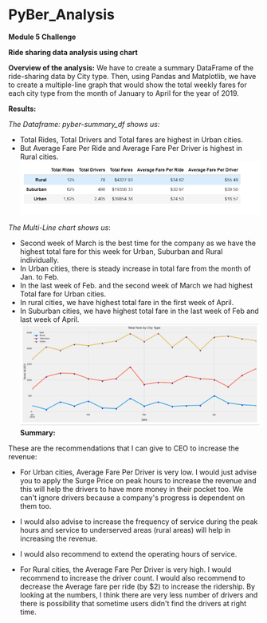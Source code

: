 # PyBer_Analysis
**Module 5 Challenge**

**Ride sharing data analysis using chart**

**Overview of the analysis:** We have to create a summary DataFrame of the ride-sharing data by City type. Then, using Pandas and Matplotlib, we have to create a multiple-line graph that would show the total weekly fares for each city type from the month of January to April for the year of 2019.

**Results:**

_The Dataframe: pyber-summary\_df shows us:_

- Total Rides, Total Drivers and Total fares are highest in Urban cities.
- But Average Fare Per Ride and Average Fare Per Driver is highest in Rural cities.
![DataFrame Summary](https://github.com/AditiOracle/PyBer_Analysis/blob/main/Resources/RideSharingSummary_DF.png)

_The Multi-Line chart shows us_:

- Second week of March is the best time for the company as we have the highest total fare for this week for Urban, Suburban and Rural individually.
- In Urban cities, there is steady increase in total fare from the month of Jan. to Feb.
- In the last week of Feb. and the second week of March we had highest Total fare for Urban cities.
- In rural cities, we have highest total fare in the first week of April.
- In Suburban cities, we have highest total fare in the last week of Feb and last week of April.
![Multi-Line Chart](https://github.com/AditiOracle/PyBer_Analysis/blob/main/Resources/Multi-Line%20chart.PNG)
**Summary:**

These are the recommendations that I can give to CEO to increase the revenue:

- For Urban cities, Average Fare Per Driver is very low. I would just advise you to apply the Surge Price on peak hours to increase the revenue and this will help the drivers to have more money in their pocket too. We can&#39;t ignore drivers because a company&#39;s progress is dependent on them too.

- I would also advise to increase the frequency of service during the peak hours and service to underserved areas (rural areas) will help in increasing the revenue.
- I would also recommend to extend the operating hours of service.

- For Rural cities, the Average Fare Per Driver is very high. I would recommend to increase the driver count. I would also recommend to decrease the Average fare per ride (by $2) to increase the ridership. By looking at the numbers, I think there are very less number of drivers and there is possibility that sometime users didn&#39;t find the drivers at right time.
